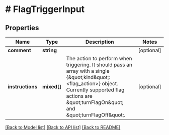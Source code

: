 # # FlagTriggerInput

## Properties

Name | Type | Description | Notes
------------ | ------------- | ------------- | -------------
**comment** | **string** |  | [optional]
**instructions** | **mixed[]** | The action to perform when triggering. It should pass an array with a single {\&quot;kind\&quot;: &lt;flag_action&gt;} object. Currently supported flag actions are \&quot;turnFlagOn\&quot; and \&quot;turnFlagOff\&quot;. | [optional]

[[Back to Model list]](../../README.md#models) [[Back to API list]](../../README.md#endpoints) [[Back to README]](../../README.md)
